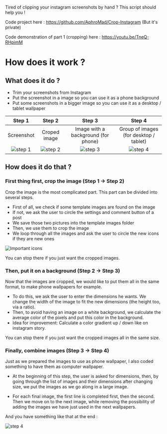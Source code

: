 Tired of clipping your instagram screenshots by hand ? This script should help you !

Code project here : https://github.com/AphroMad/Crop-Instagram (But it's private)

Code demonstration of part 1 (cropping) here : https://youtu.be/TneQ-RHpimM

# How does it work ?  

## What does it do ? 
- Trim your screenshots from Instagram 
- Put the screenshot in a image so you can use it as a phone background
- Put some screenshots in a bigger image so you can use it as a desktop / tablet wallpaper 



| Step 1 | Step 2 | Step 3 | Step 4 | 
|:---:|:---:|:---:|:---:|
| Screenshot | Croped image | Image with a background (for phone) | Group of images (for desktop / tablet) 
![step 1](https://github.com/PierreMars/Instagram-Crop-Assemble/blob/main/example/step1.png) |  ![step 2](https://github.com/PierreMars/Instagram-Crop-Assemble/blob/main/example/step2.jpg) | ![step 3](https://github.com/PierreMars/Instagram-Crop-Assemble/blob/main/example/step3.jpg) | ![step 4](https://github.com/PierreMars/Instagram-Crop-Assemble/blob/main/example/step4.png)


## How does it do that ? 
### First thing first, crop the image (Step 1 -> Step 2)
Crop the image is the most complicated part. This part can be divided into several steps. 

- First of all, we check if some template images are found on the image
- If not, we ask the user to circle the settings and comment button of a post
- We save those two pictures into the template images folder
- Then, we use them to crop the image
- We loop through all the images and ask the user to circle the new icons if they are new ones

![Important icons](https://github.com/PierreMars/Instagram-Crop-Assemble/blob/main/example/instaIcons.png)

You can stop there if you just want the cropped images.

### Then, put it on a background (Step 2 -> Step 3)

Now that the images are cropped, we would like to put them all in the same format, to make phone wallpapers for example. 

- To do this, we ask the user to enter the dimensions he wants. We change the width of the image to fit the new dimensions (the height too, via a ratio). 
- Then, to avoid having an image on a white background, we calculate the average color of the pixels and put this color in the background. 
- Idea for improvement: Calculate a color gradient up / down like on instagram story. 

You can stop there if you just want the cropped images all in the same size. 

### Finally, combine images (Step 3 -> Step 4)
Just as we prepared the images to use as phone wallpaper, I also coded something to have them as computer wallpaper. 

- At the beginning of this step, the user is asked for dimensions, then, by going through the list of images and their dimensions after changing size, we put the images as we go along in a large image. 

- For each final image, the first line is completed first, then the second. Then we move on to the next image, while removing the possibility of adding the images we have just used in the next wallpapers. 

And you have something like that at the end : 

![step 4](https://github.com/PierreMars/Instagram-Crop-Assemble/blob/main/example/step4.png)


